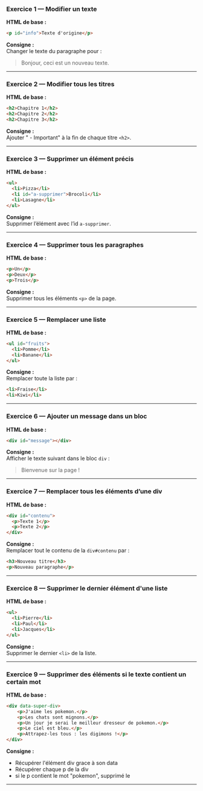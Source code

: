 ###  Exercice 1 — Modifier un texte

**HTML de base :**
```html
<p id="info">Texte d'origine</p>
```

**Consigne :**  
Changer le texte du paragraphe pour :
> Bonjour, ceci est un nouveau texte.

---

###  Exercice 2 — Modifier tous les titres

**HTML de base :**
```html
<h2>Chapitre 1</h2>
<h2>Chapitre 2</h2>
<h2>Chapitre 3</h2>
```

**Consigne :**  
Ajouter " - Important" à la fin de chaque titre `<h2>`.

---

###  Exercice 3 — Supprimer un élément précis

**HTML de base :**
```html
<ul>
  <li>Pizza</li>
  <li id="a-supprimer">Brocoli</li>
  <li>Lasagne</li>
</ul>
```

**Consigne :**  
Supprimer l’élément avec l’id `a-supprimer`.

---

###  Exercice 4 — Supprimer tous les paragraphes

**HTML de base :**
```html
<p>Un</p>
<p>Deux</p>
<p>Trois</p>
```

**Consigne :**  
Supprimer tous les éléments `<p>` de la page.

---

###  Exercice 5 — Remplacer une liste

**HTML de base :**
```html
<ul id="fruits">
  <li>Pomme</li>
  <li>Banane</li>
</ul>
```

**Consigne :**  
Remplacer toute la liste par :
```html
<li>Fraise</li>
<li>Kiwi</li>
```

---

###  Exercice 6 — Ajouter un message dans un bloc

**HTML de base :**
```html
<div id="message"></div>
```

**Consigne :**  
Afficher le texte suivant dans le bloc `div` :
> Bienvenue sur la page !

---

###  Exercice 7 — Remplacer tous les éléments d’une div

**HTML de base :**
```html
<div id="contenu">
  <p>Texte 1</p>
  <p>Texte 2</p>
</div>
```

**Consigne :**  
Remplacer tout le contenu de la `div#contenu` par :
```html
<h3>Nouveau titre</h3>
<p>Nouveau paragraphe</p>
```

---

###  Exercice 8 — Supprimer le dernier élément d'une liste

**HTML de base :**
```html
<ul>
  <li>Pierre</li>
  <li>Paul</li>
  <li>Jacques</li>
</ul>
```

**Consigne :**  
Supprimer le dernier `<li>` de la liste.

---

###  Exercice 9 — Supprimer des éléments si le texte contient un certain mot
**HTML de base :**
```html
<div data-super-div>
    <p>J'aime les pokemon.</p>
    <p>Les chats sont mignons.</p>
    <p>Un jour je serai le meilleur dresseur de pokemon.</p>
    <p>Le ciel est bleu.</p>
    <p>Attrapez-les tous : les digimons !</p>
</div>
```

**Consigne :**  
- Récupérer l'élément div grace à son data
- Récupérer chaque p de la div
- si le p contient le mot "pokemon", supprimé le
---